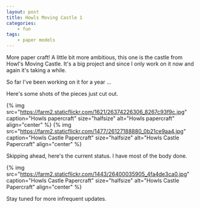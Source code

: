 ```yaml
---
layout: post
title: Howls Moving Castle 1
categories:
    - fun
tags:
    - paper models
---
```


More paper craft! A little bit more ambitious, this one is the castle from Howl's Moving Castle. It's a big project and since I only work on it now and again it's taking a while.

So far I've been working on it for a year ...

Here's some shots of the pieces just cut out.

{% img src="https://farm2.staticflickr.com/1621/26374226306_8267c93f9c.jpg" caption="Howls papercraft" size="halfsize" alt="Howls papercraft" align="center" %} {% img src="https://farm2.staticflickr.com/1477/26127188880_0b21ce9aa4.jpg" caption="Howls Castle Papercraft" size="halfsize" alt="Howls Castle Papercraft" align="center" %}

Skipping ahead, here's the current status. I have most of the body done.

{% img src="https://farm2.staticflickr.com/1443/26400035905_4fa4de3ca0.jpg" caption="Howls Castle Papercraft" size="halfsize" alt="Howls Castle Papercraft" align="center" %}

Stay tuned for more infrequent updates.